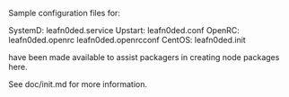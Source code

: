 Sample configuration files for:

SystemD: leafn0ded.service
Upstart: leafn0ded.conf
OpenRC:  leafn0ded.openrc
         leafn0ded.openrcconf
CentOS:  leafn0ded.init

have been made available to assist packagers in creating node packages here.

See doc/init.md for more information.
